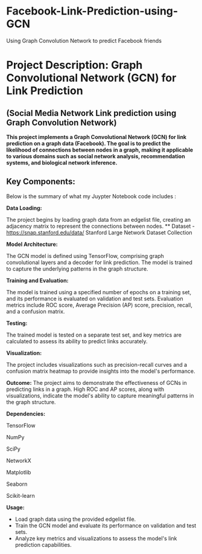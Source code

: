 # Facebook-Link-Prediction-using-GCN
Using Graph Convolution Network to predict Facebook friends


# Project Description: Graph Convolutional Network (GCN) for Link Prediction 
## (Social Media Network Link prediction using Graph Convolution Network)
**This project implements a Graph Convolutional Network (GCN) for link prediction on a graph data (Facebook). The goal is to predict the likelihood of connections between nodes in a graph, making it applicable to various domains such as social network analysis, recommendation systems, and biological network inference.**

## Key Components:
Below is the summary of what my Juypter Notebook code includes :

**Data Loading:**

The project begins by loading graph data from an edgelist file, creating an adjacency matrix to represent the connections between nodes.
** Dataset - https://snap.stanford.edu/data/    Stanford Large Network Dataset Collection

**Model Architecture:**

The GCN model is defined using TensorFlow, comprising graph convolutional layers and a decoder for link prediction. The model is trained to capture the underlying patterns in the graph structure.

**Training and Evaluation:**

The model is trained using a specified number of epochs on a training set, and its performance is evaluated on validation and test sets.
Evaluation metrics include ROC score, Average Precision (AP) score, precision, recall, and a confusion matrix. 

**Testing:**

The trained model is tested on a separate test set, and key metrics are calculated to assess its ability to predict links accurately.

**Visualization:**

The project includes visualizations such as precision-recall curves and a confusion matrix heatmap to provide insights into the model's performance.

**Outcome:**
The project aims to demonstrate the effectiveness of GCNs in predicting links in a graph. High ROC and AP scores, along with visualizations, indicate the model's ability to capture meaningful patterns in the graph structure.

**Dependencies:**

TensorFlow

NumPy

SciPy

NetworkX

Matplotlib

Seaborn

Scikit-learn

**Usage:**

* Load graph data using the provided edgelist file.
* Train the GCN model and evaluate its performance on validation and test sets.
* Analyze key metrics and visualizations to assess the model's link prediction capabilities.
